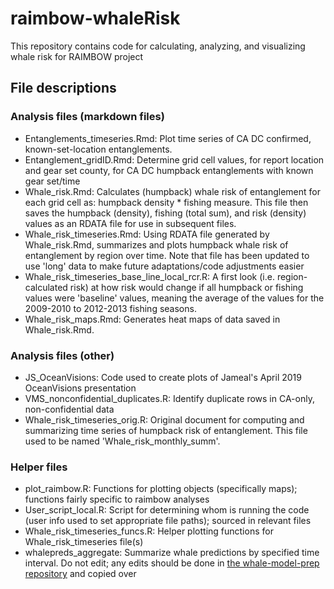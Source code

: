 # raimbow-whaleRisk

<!-- badges: start -->
<!-- badges: end -->

This repository contains code for calculating, analyzing, and visualizing whale risk for RAIMBOW project

## File descriptions

### Analysis files (markdown files)
* Entanglements_timeseries.Rmd: Plot time series of CA DC confirmed, known-set-location entanglements.
* Entanglement_gridID.Rmd: Determine grid cell values, for report location and gear set county, for CA DC humpback entanglements with known gear set/time
* Whale_risk.Rmd: Calculates (humpback) whale risk of entanglement for each grid cell as: humpback density * fishing measure. This file then saves the humpback (density), fishing (total sum), and risk (density) values as an RDATA file for use in subsequent files.
* Whale_risk_timeseries.Rmd: Using RDATA file generated by Whale_risk.Rmd, summarizes and plots humpback whale risk of entanglement by region over time. Note that file has been updated to use 'long' data to make future adaptations/code adjustments easier
* Whale_risk_timeseries_base_line_local_rcr.R: A first look (i.e. region-calculated risk) at how risk would change if all humpback or fishing values were 'baseline' values, meaning the average of the values for the 2009-2010 to 2012-2013 fishing seasons.
* Whale_risk_maps.Rmd: Generates heat maps of data saved in Whale_risk.Rmd.

### Analysis files (other)
* JS_OceanVisions: Code used to create plots of Jameal's April 2019 OceanVisions presentation
* VMS_nonconfidential_duplicates.R: Identify duplicate rows in CA-only, non-confidential data
* Whale_risk_timeseries_orig.R: Original document for computing and summarizing time series of humpback risk of entanglement. This file used to be named 'Whale_risk_monthly_summ'.

### Helper files
* plot_raimbow.R: Functions for plotting objects (specifically maps); functions fairly specific to raimbow analyses
* User_script_local.R: Script for determining whom is running the code (user info used to set appropriate file paths); sourced in relevant files
* Whale_risk_timeseries_funcs.R: Helper plotting functions for Whale_risk_timeseries file(s)
* whalepreds_aggregate: Summarize whale predictions by specified time interval. Do not edit; any edits should be done in [the whale-model-prep repository](smwoodman/whale-model-prep) and copied over
